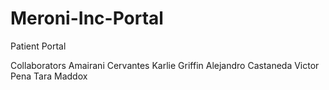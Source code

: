 # Meroni-Inc-Portal
Patient Portal


Collaborators 
Amairani Cervantes 
Karlie Griffin 
Alejandro Castaneda 
Victor Pena 
Tara Maddox


